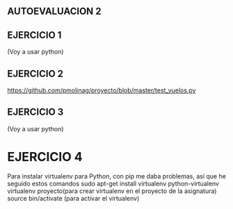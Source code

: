 ## AUTOEVALUACION 2

## EJERCICIO 1
(Voy a usar python)

## EJERCICIO 2
https://github.com/pmolinag/proyecto/blob/master/test_vuelos.py

## EJERCICIO 3
(Voy a usar python)

# EJERCICIO 4
Para instalar virtualenv para Python, con pip me daba problemas, así que he seguido estos comandos
sudo apt-get install virtualenv python-virtualenv
virtualenv proyecto(para crear virtualenv en el proyecto de la asignatura)
source bin/activate (para activar el virtualenv)
